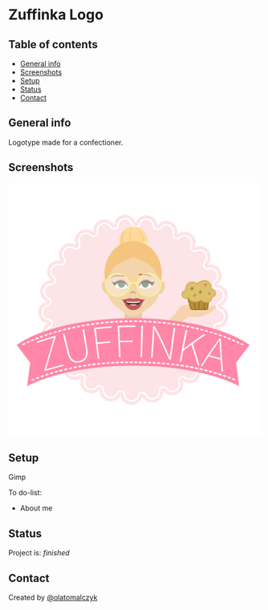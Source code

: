 # Zuffinka Logo

## Table of contents
* [General info](#general-info)
* [Screenshots](#screenshots)
* [Setup](#setup)
* [Status](#status)
* [Contact](#contact)

## General info
Logotype made for a confectioner.

## Screenshots
![Screenshot](./Zuffinka_with_bg.png)


## Setup
Gimp

To do-list:
* About me
## Status
Project is:  _finished_

## Contact
Created by [@olatomalczyk](https://github.com/olatomalczyk)
